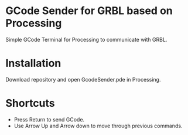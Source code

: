 # GCode Sender for GRBL based on Processing

Simple GCode Terminal for Processing to communicate with GRBL.

# Installation

Download repository and open GcodeSender.pde in Processing.

# Shortcuts

- Press Return to send GCode.
- Use Arrow Up and Arrow down to move through previous commands.
